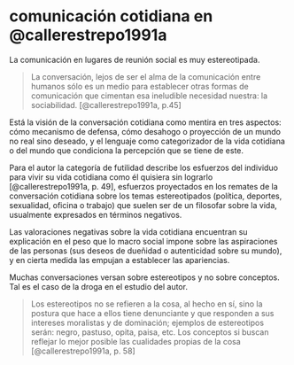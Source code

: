 # comunicación cotidiana en @callerestrepo1991a

La comunicación en lugares de reunión social es muy estereotipada.

 >
 > La conversación, lejos de ser el alma de la comunicación entre humanos sólo es un medio para establecer otras formas de comunicación que cimentan esa ineludible necesidad nuestra: la sociabilidad. [@callerestrepo1991a, p.45]

Está la visión de la conversación cotidiana como mentira en tres aspectos: cómo mecanismo de defensa, cómo desahogo o proyección de un mundo no real sino deseado, y el lenguaje como categorizador de la vida cotidiana o del mundo que condiciona la percepción que se tiene de este.

Para el autor la categoría de futilidad describe los esfuerzos del individuo para vivir su vida cotidiana como él quisiera sin lograrlo [@callerestrepo1991a, p. 49], esfuerzos proyectados en los remates de la conversación cotidiana sobre los temas estereotipados (política, deportes, sexualidad, oficina o trabajo) que suelen ser de un filosofar sobre la vida, usualmente expresados en términos negativos.

Las valoraciones negativas sobre la vida cotidiana encuentran su explicación en el peso que lo macro social impone sobre las aspiraciones de las personas (sus deseos de dueñidad o autenticidad sobre su mundo), y en cierta medida las empujan a establecer las apariencias.

Muchas conversaciones versan sobre estereotipos y no sobre conceptos. Tal es el caso de la droga en el estudio del autor.

 >
 > Los estereotipos no se refieren a la cosa, al hecho en sí, sino la postura que hace a ellos tiene denunciante y que responden a sus intereses moralistas y de dominación; ejemplos de estereotipos serán: negro, pastuso, opita, paisa, etc. Los conceptos si buscan reflejar lo mejor posible las cualidades propias de la cosa [@callerestrepo1991a, p. 58]
